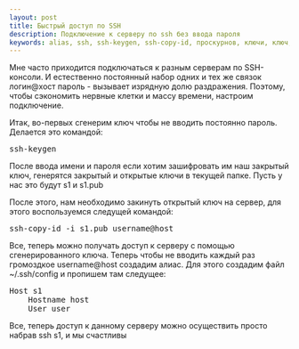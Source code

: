 ```yaml
---
layout: post
title: Быстрый доступ по SSH
description: Подключение к серверу по ssh без ввода пароля
keywords: alias, ssh, ssh-keygen, ssh-copy-id, проскурнов, ключи, ключ, proskurnov, aproskurnov 
---
```

<p>Мне часто приходится подключаться к разным серверам по SSH-консоли. И естественно постоянный набор одних и тех же связок логин@хост пароль - вызывает изрядную долю раздражения. Поэтому, чтобы сэкономить нервные клетки и массу времени, настроим подключение.</p>
<p>Итак, во-первых сгенерим ключ чтобы не вводить постоянно пароль. Делается это командой:</p>
<pre class="prettyprint">ssh-keygen</pre>
<p>После ввода имени и пароля если хотим зашифровать им наш закрытый ключ, генерятся закрытый и открытые ключи в текущей папке. Пусть у нас это будут s1 и s1.pub</p>
<p>После этого, нам необходимо закинуть открытый ключ на сервер, для этого воспользуемся следущей командой:</p>
<pre class="prettyprint">ssh-copy-id -i s1.pub username@host</pre>
<p>
	Все, теперь можно получать доступ к серверу с помощью сгенерированного ключа. Теперь чтобы не вводить каждый раз громоздкое username@host создадим алиас. Для этого создадим файл ~/.ssh/config и пропишем там следущее: 
</p>
<pre class="prettyprint">
Host s1
	Hostname host
	User user
</pre>
<p>Все, теперь доступ к данному серверу можно осуществить просто набрав ssh s1, и мы счастливы</p>
